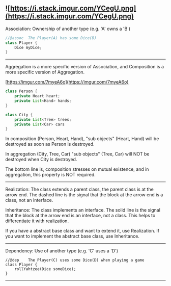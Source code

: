 ![https://i.stack.imgur.com/YCegU.png](https://i.stack.imgur.com/YCegU.png)
---
Association: Ownership of another type (e.g. 'A' owns a 'B')
```java
//@assoc  The Player(A) has some Dice(B)
class Player {
    Dice myDice;
}
```
---
Aggregation is a more specific version of Association, and Composition is a more specific version of Aggregation.

[https://imgur.com/7myeA6o](https://imgur.com/7myeA6o)

```java
class Person {
    private Heart heart;
    private List<Hand> hands;
}
```
```java
class City {
    private List<Tree> trees;
    private List<Car> cars
}
```
In composition (Person, Heart, Hand), "sub objects" (Heart, Hand) will be destroyed as soon as Person is destroyed.

In aggregation (City, Tree, Car) "sub objects" (Tree, Car) will NOT be destroyed when City is destroyed.

The bottom line is, composition stresses on mutual existence, and in aggregation, this property is NOT required.

---

Realization: The class extends a parent class, the parent class is at the arrow end. The dashed line is the signal that the block at the arrow end is a class, not an interface.

Inheritance: The class implements an interface. The solid line is the signal that the block at the arrow end is an interface, not a class. This helps to differentiate it with realization.

If you have a abstract base class and want to extend it, use Realization. If you want to implement the abstract base class, use Inheritance.

---

Dependency: Use of another type (e.g. 'C' uses a 'D')
```
//@dep    The Player(C) uses some Dice(D) when playing a game
class Player {
    rollYahtzee(Dice someDice);
}
```

---
